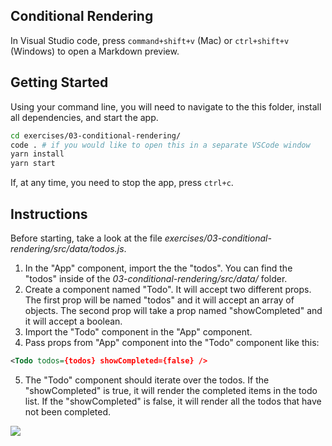 ## Conditional Rendering

In Visual Studio code, press `command+shift+v` (Mac) or `ctrl+shift+v` (Windows) to open a Markdown preview.

## Getting Started

Using your command line, you will need to navigate to the this folder, install all dependencies, and start the app.

```bash
cd exercises/03-conditional-rendering/
code . # if you would like to open this in a separate VSCode window
yarn install
yarn start
```

If, at any time, you need to stop the app, press `ctrl+c`.

## Instructions

Before starting, take a look at the file _exercises/03-conditional-rendering/src/data/todos.js_.

1. In the "App" component, import the the "todos". You can find the "todos" inside of the _03-conditional-rendering/src/data/_ folder.
2. Create a component named "Todo". It will accept two different props. The first prop will be named "todos" and it will accept an array of objects. The second prop will take a prop named "showCompleted" and it will accept a boolean.
3. Import the "Todo" component in the "App" component.
4. Pass props from "App" component into the "Todo" component like this:

```xml
<Todo todos={todos} showCompleted={false} />
```

5. The "Todo" component should iterate over the todos. If the "showCompleted" is true, it will render the completed items in the todo list. If the "showCompleted" is false, it will render all the todos that have not been completed.

![](demo.gif)
